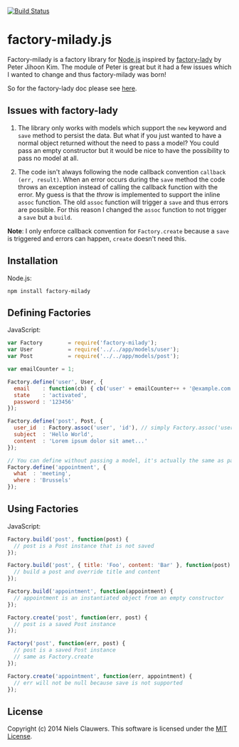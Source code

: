 [![Build Status](https://travis-ci.org/skyke/factory-milady.svg?branch=master)](https://travis-ci.org/skyke/factory-milady)

# factory-milady.js

Factory-milady is a factory library for [Node.js](http://nodejs.org/) inspired
 by [factory-lady](https://github.com/petejkim/factory-lady) by Peter Jihoon
 Kim. The module of Peter is great but it had a few issues which I wanted to change and thus
 factory-milady was born!

 So for the factory-lady doc please see [here](https://github.com/petejkim/factory-lady).

## Issues with factory-lady

1. The library only works with models which support the `new` keyword and
`save` method to persist the data. But what if you just wanted to have a
normal object returned without the need to pass a model?
You could pass an empty constructor but it would be nice to have the possibility to pass no model at all.

2. The code isn't always following the node callback convention `callback
(err, result)`. When an error occurs during the `save` method the code throws
 an exception instead of calling the callback function with the error.
My guess is that the *throw* is implemented to support the inline `assoc`
function.
The old `assoc` function will trigger a `save` and thus errors are possible.
For this reason I changed the `assoc` function to not trigger a `save` but a `build`.

**Note**: I only enforce callback convention for `Factory.create` because a
`save` is triggered and errors can happen, `create` doesn't need this.

## Installation

Node.js:

```
npm install factory-milady
```

## Defining Factories

JavaScript:

```javascript
var Factory        = require('factory-milady');
var User           = require('../../app/models/user');
var Post           = require('../../app/models/post');

var emailCounter = 1;

Factory.define('user', User, {
  email    : function(cb) { cb('user' + emailCounter++ + '@example.com'); }, // lazy attribute
  state    : 'activated',
  password : '123456'
});

Factory.define('post', Post, {
  user_id  : Factory.assoc('user', 'id'), // simply Factory.assoc('user') for user object itself
  subject  : 'Hello World',
  content  : 'Lorem ipsum dolor sit amet...'
});

// You can define without passing a model, it's actually the same as passing function() {}
Factory.define('appointment', {
  what  : 'meeting',
  where : 'Brussels'
});
```

## Using Factories

JavaScript:

```javascript
Factory.build('post', function(post) {
  // post is a Post instance that is not saved
});

Factory.build('post', { title: 'Foo', content: 'Bar' }, function(post) {
  // build a post and override title and content
});

Factory.build('appointment', function(appointment) {
  // appointment is an instantiated object from an empty constructor
});

Factory.create('post', function(err, post) {
  // post is a saved Post instance
});

Factory('post', function(err, post) {
  // post is a saved Post instance
  // same as Factory.create
});

Factory.create('appointment', function(err, appointment) {
  // err will not be null because save is not supported
});
```

## License

Copyright (c) 2014 Niels Clauwers. This software is licensed under the [MIT
 License](https://raw.githubusercontent.com/skyke/factory-milady/master/LICENSE).


